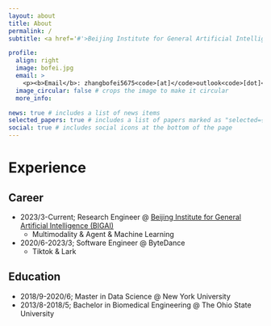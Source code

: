```yaml
---
layout: about
title: About
permalink: /
subtitle: <a href='#'>Beijing Institute for General Artificial Intelligence (BIGAI)</a>

profile:
  align: right
  image: bofei.jpg
  email: >
    <p><b>Email</b>: zhangbofei5675<code>[at]</code>outlook<code>[dot]</code>com</p>
  image_circular: false # crops the image to make it circular
  more_info: 

news: true # includes a list of news items
selected_papers: true # includes a list of papers marked as "selected={true}"
social: true # includes social icons at the bottom of the page
---
```


# Experience

## Career
- 2023/3-Current; Research Engineer @ [Beijing Institute for General Artificial Intelligence (BIGAI)](https://www.bigai.ai)
  - Multimodality & Agent & Machine Learning
- 2020/6-2023/3; Software Engineer @ ByteDance
  - Tiktok & Lark

## Education
- 2018/9-2020/6; Master in Data Science @ New York University
- 2013/8-2018/5; Bachelor in Biomedical Engineering @ The Ohio State University
